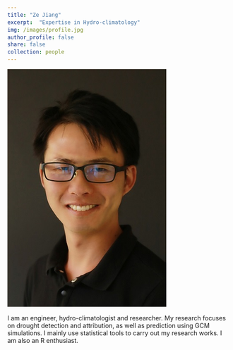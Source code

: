 ```yaml
---
title: "Ze Jiang"
excerpt:  "Expertise in Hydro-climatology"
img: /images/profile.jpg
author_profile: false
share: false
collection: people
---
```



<img src='/images/profile.jpg' class='rounded'>


I am an engineer, hydro-climatologist and researcher. My research focuses on drought detection and attribution, as well as prediction using GCM simulations. I mainly use statistical tools to carry out my research works. I am also an R enthusiast. 
